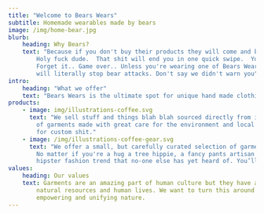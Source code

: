 ```yaml
---
title: "Welcome to Bears Wears"
subtitle: Homemade wearables made by bears
image: /img/home-bear.jpg
blurb:
    heading: Why Bears?
    text: "Because if you don't buy their products they will come and bite you.  Have you ever seen a bears claws? 
        Holy fuck dude.  That shit will end you in one quick swipe.  You wouldn't stand a chance.  And the teeth? 
        Forget it.. Game over.. Unless you're wearing one of Bears Wears™ garments, these motherfucking badass garms 
        will literally stop bear attacks. Don't say we didn't warn you"
intro:
    heading: "What we offer"
    text: "Bears Wears is the ultimate spot for unique hand made clothing lovers who want to support the bears that make them."
products:
    - image: img/illustrations-coffee.svg
      text: "We sell stuff and things blah blah sourced directly from independent bears. We’re proud to offer a variety 
        of garments made with great care for the environment and local communities. Check our posts or contact us directly 
        for custom shit."
    - image: /img/illustrations-coffee-gear.svg
      text: "We offer a small, but carefully curated selection of garments and custom items for every taste and desire. 
        No matter if you're a hug a tree hippie, a fancy pants artisan coffee drinker, or you dabble in some other new 
        hipster fashion trend that no-one else has yet heard of. You’ll inevitably find an item to fall in love with in our shop."
values:
    heading: Our values
    text: Garments are an amazing part of human culture but they have a dark side too – one of colonialism and mindless abuse of 
        natural resources and human lives. We want to turn this around and return the garment trade to the it's exhilarating, 
        empowering and unifying nature.
---
```


